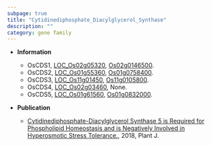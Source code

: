 ```yaml
---
subpage: true
title: "Cytidinediphosphate_Diacylglycerol_Synthase"
description: ""
category: gene family
---
```


* **Information**  
    + OsCDS1, [LOC_Os02g05320](http://rice.plantbiology.msu.edu/cgi-bin/ORF_infopage.cgi?orf=LOC_Os02g05320), [Os02g0146500](http://rapdb.dna.affrc.go.jp/viewer/gbrowse_details/irgsp1?name=Os02g0146500).
    + OsCDS2, [LOC_Os01g55360](http://rice.plantbiology.msu.edu/cgi-bin/ORF_infopage.cgi?orf=LOC_Os01g55360), [Os01g0758400](http://rapdb.dna.affrc.go.jp/viewer/gbrowse_details/irgsp1?name=Os01g0758400).
    + OsCDS3, [LOC_Os11g01450](http://rice.plantbiology.msu.edu/cgi-bin/ORF_infopage.cgi?orf=LOC_Os11g01450), [Os11g0105800](http://rapdb.dna.affrc.go.jp/viewer/gbrowse_details/irgsp1?name=Os11g0105800).
    + OsCDS4, [LOC_Os02g03460](http://rice.plantbiology.msu.edu/cgi-bin/ORF_infopage.cgi?orf=LOC_Os02g03460), None.
    + OsCDS5, [LOC_Os01g61560](http://rice.plantbiology.msu.edu/cgi-bin/ORF_infopage.cgi?orf=LOC_Os01g61560), [Os01g0832000](http://rapdb.dna.affrc.go.jp/viewer/gbrowse_details/irgsp1?name=Os01g0832000).

* **Publication**  
    + [Cytidinediphosphate-Diacylglycerol Synthase 5 is Required for Phospholipid Homeostasis and is Negatively Involved in Hyperosmotic Stress Tolerance.](http://www.ncbi.nlm.nih.gov/pubmed?term=Cytidinediphosphate-Diacylglycerol+Synthase+5+is+Required+for+Phospholipid+Homeostasis+and+is+Negatively+Involved+in+Hyperosmotic+Stress+Tolerance.%5BTitle%5D), 2018, Plant J.


